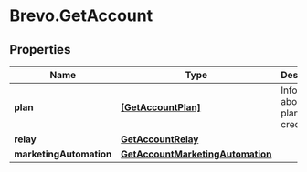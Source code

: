# Brevo.GetAccount

## Properties
Name | Type | Description | Notes
------------ | ------------- | ------------- | -------------
**plan** | [**[GetAccountPlan]**](GetAccountPlan.md) | Information about your plans and credits | 
**relay** | [**GetAccountRelay**](GetAccountRelay.md) |  | 
**marketingAutomation** | [**GetAccountMarketingAutomation**](GetAccountMarketingAutomation.md) |  | [optional] 


